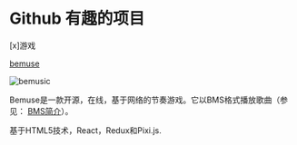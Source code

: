 # Github 有趣的项目

[x]游戏

[bemuse](https://bemuse.ninja/)

![bemusic](https://github.com/bemusic/bemuse/raw/master/website/static/img/logo.png)

Bemuse是一款开源，在线，基于网络的节奏游戏。它以BMS格式播放歌曲（参见： [BMS简介](https://www.youtube.com/watch?v=Guv1vRAKanY)）。

基于HTML5技术，React，Redux和Pixi.js.